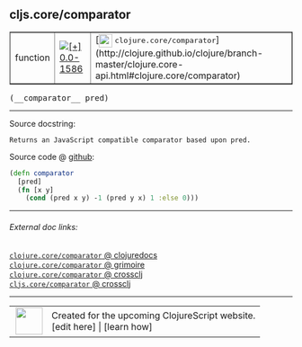 ## cljs.core/comparator



 <table border="1">
<tr>
<td>function</td>
<td><a href="https://github.com/cljsinfo/cljs-api-docs/tree/0.0-1586"><img valign="middle" alt="[+] 0.0-1586" title="Added in 0.0-1586" src="https://img.shields.io/badge/+-0.0--1586-lightgrey.svg"></a> </td>
<td>
[<img height="24px" valign="middle" src="http://i.imgur.com/1GjPKvB.png"> <samp>clojure.core/comparator</samp>](http://clojure.github.io/clojure/branch-master/clojure.core-api.html#clojure.core/comparator)
</td>
</tr>
</table>


 <samp>
(__comparator__ pred)<br>
</samp>

---





Source docstring:

```
Returns an JavaScript compatible comparator based upon pred.
```


Source code @ [github](https://github.com/clojure/clojurescript/blob/r3211/src/cljs/cljs/core.cljs#L9588-L9592):

```clj
(defn comparator
  [pred]
  (fn [x y]
    (cond (pred x y) -1 (pred y x) 1 :else 0)))
```

<!--
Repo - tag - source tree - lines:

 <pre>
clojurescript @ r3211
└── src
    └── cljs
        └── cljs
            └── <ins>[core.cljs:9588-9592](https://github.com/clojure/clojurescript/blob/r3211/src/cljs/cljs/core.cljs#L9588-L9592)</ins>
</pre>

-->

---



###### External doc links:

[`clojure.core/comparator` @ clojuredocs](http://clojuredocs.org/clojure.core/comparator)<br>
[`clojure.core/comparator` @ grimoire](http://conj.io/store/v1/org.clojure/clojure/1.7.0-beta3/clj/clojure.core/comparator/)<br>
[`clojure.core/comparator` @ crossclj](http://crossclj.info/fun/clojure.core/comparator.html)<br>
[`cljs.core/comparator` @ crossclj](http://crossclj.info/fun/cljs.core.cljs/comparator.html)<br>

---

 <table>
<tr><td>
<img valign="middle" align="right" width="48px" src="http://i.imgur.com/Hi20huC.png">
</td><td>
Created for the upcoming ClojureScript website.<br>
[edit here] | [learn how]
</td></tr></table>

[edit here]:https://github.com/cljsinfo/cljs-api-docs/blob/master/cljsdoc/cljs.core/comparator.cljsdoc
[learn how]:https://github.com/cljsinfo/cljs-api-docs/wiki/cljsdoc-files

<!--

This information was too distracting to show to readers, but I'll leave it
commented here since it is helpful to:

- pretty-print the data used to generate this document
- and show how to retrieve that data



The API data for this symbol:

```clj
{:ns "cljs.core",
 :name "comparator",
 :signature ["[pred]"],
 :history [["+" "0.0-1586"]],
 :type "function",
 :full-name-encode "cljs.core/comparator",
 :source {:code "(defn comparator\n  [pred]\n  (fn [x y]\n    (cond (pred x y) -1 (pred y x) 1 :else 0)))",
          :title "Source code",
          :repo "clojurescript",
          :tag "r3211",
          :filename "src/cljs/cljs/core.cljs",
          :lines [9588 9592]},
 :full-name "cljs.core/comparator",
 :clj-symbol "clojure.core/comparator",
 :docstring "Returns an JavaScript compatible comparator based upon pred."}

```

Retrieve the API data for this symbol:

```clj
;; from Clojure REPL
(require '[clojure.edn :as edn])
(-> (slurp "https://raw.githubusercontent.com/cljsinfo/cljs-api-docs/catalog/cljs-api.edn")
    (edn/read-string)
    (get-in [:symbols "cljs.core/comparator"]))
```

-->
